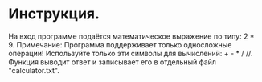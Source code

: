 # Инструкция.
На вход программе подаётся математическое выражение по типу: 2 * 9.
Примечание: Программа поддерживает только односложные операции! Используйте только эти символы для вычислений: + - * / //.
Функция выводит ответ и записывает его в отдельный файл "calculator.txt".
